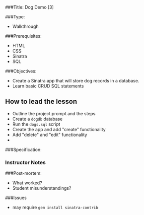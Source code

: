 ###Title: Dog Demo [3]

###Type:
- Walkthrough



###Prerequisites:

- HTML
- CSS
- Sinatra
- SQL

###Objectives:
- Create a Sinatra app that will store dog records in a database.
- Learn basic CRUD SQL statements


## How to lead the lesson

- Outline the project prompt and the steps
- Create a `dogdb` database
- Run the `dogs.sql` script
- Create the app and add "create" functionality
- Add "delete" and "edit" functionality
- 

###Specification:

### Instructor Notes

###Post-mortem:
- What worked?
- Student misunderstandings?


###Issues

- may require `gem install sinatra-contrib`

